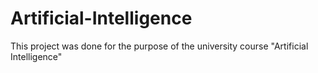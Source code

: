 # Artificial-Intelligence
Τhis project was done for the purpose of the university course "Artificial Intelligence"
